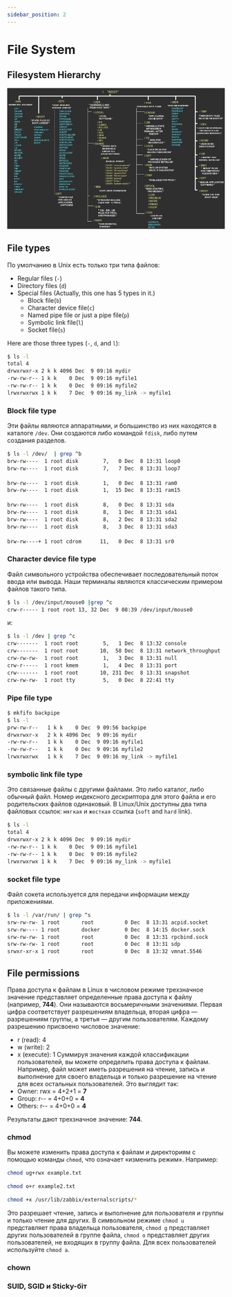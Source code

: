 ```yaml
---
sidebar_position: 2
---
```


# File System

## Filesystem Hierarchy
![linux-architecture](./img/linux-file-system-hierarchy.jpg)

## File types

По умолчанию в Unix есть только три типа файлов:
- Regular files (`-`)
- Directory files (`d`)
- Special files (Actually, this one has 5 types in it.)
  - Block file(`b`)
  - Character device file(`c`)
  - Named pipe file or just a pipe file(`p`)
  - Symbolic link file(`l`)
  - Socket file(`s`) 

Here are those three types (`-`, `d`, and `l`):
```bash
$ ls -l
total 4
drwxrwxr-x 2 k k 4096 Dec  9 09:16 mydir
-rw-rw-r-- 1 k k    0 Dec  9 09:16 myfile1
-rw-rw-r-- 1 k k    0 Dec  9 09:16 myfile2
lrwxrwxrwx 1 k k    7 Dec  9 09:16 my_link -> myfile1
```
### Block file type
Эти файлы являются аппаратными, и большинство из них находятся в каталоге `/dev`. Они создаются либо командой `fdisk`, либо путем создания разделов.
```bash
$ ls -l /dev/  | grep ^b
brw-rw----  1 root disk        7,   0 Dec  8 13:31 loop0
brw-rw----  1 root disk        7,   7 Dec  8 13:31 loop7

brw-rw----  1 root disk        1,   0 Dec  8 13:31 ram0
brw-rw----  1 root disk        1,  15 Dec  8 13:31 ram15

brw-rw----  1 root disk        8,   0 Dec  8 13:31 sda
brw-rw----  1 root disk        8,   1 Dec  8 13:31 sda1
brw-rw----  1 root disk        8,   2 Dec  8 13:31 sda2
brw-rw----  1 root disk        8,   3 Dec  8 13:31 sda3

brw-rw----+ 1 root cdrom      11,   0 Dec  8 13:31 sr0
```
### Character device file type
Файл символьного устройства обеспечивает последовательный поток ввода или вывода. Наши терминалы являются классическим примером файлов такого типа.
```bash
$ ls -l /dev/input/mouse0 |grep ^c
crw-r----- 1 root root 13, 32 Dec  9 08:39 /dev/input/mouse0
```
и:
```bash
$ ls -l /dev | grep ^c
crw-------  1 root root        5,   1 Dec  8 13:32 console
crw-------  1 root root       10,  58 Dec  8 13:31 network_throughput
crw-rw-rw-  1 root root        1,   3 Dec  8 13:31 null
crw-r-----  1 root kmem        1,   4 Dec  8 13:31 port
crw-------  1 root root       10, 231 Dec  8 13:31 snapshot
crw-rw-rw-  1 root tty         5,   0 Dec  8 22:41 tty
```

### Pipe file type
```bash
$ mkfifo backpipe
$ ls -l
prw-rw-r--   1 k k    0 Dec  9 09:56 backpipe
drwxrwxr-x   2 k k 4096 Dec  9 09:16 mydir
-rw-rw-r--   1 k k    0 Dec  9 09:16 myfile1
-rw-rw-r--   1 k k    0 Dec  9 09:16 myfile2
lrwxrwxrwx   1 k k    7 Dec  9 09:16 my_link -> myfile1
```

### symbolic link file type
Это связанные файлы с другими файлами. Это либо каталог, либо обычный файл. Номер индексного дескриптора для этого файла и его родительских файлов одинаковый. В Linux/Unix доступны два типа файловых ссылок: `мягкая` и `жесткая` ссылка (`soft` and `hard` link).
```bash
$ ls -l
total 4
drwxrwxr-x 2 k k 4096 Dec  9 09:16 mydir
-rw-rw-r-- 1 k k    0 Dec  9 09:16 myfile1
-rw-rw-r-- 1 k k    0 Dec  9 09:16 myfile2
lrwxrwxrwx 1 k k    7 Dec  9 09:16 my_link -> myfile1
```

### socket file type
Файл сокета используется для передачи информации между приложениями.
```bash
$ ls -l /var/run/ | grep ^s
srw-rw-rw- 1 root       root          0 Dec  8 13:31 acpid.socket
srw-rw---- 1 root       docker        0 Dec  8 14:15 docker.sock
srw-rw-rw- 1 root       root          0 Dec  8 13:31 rpcbind.sock
srw-rw-rw- 1 root       root          0 Dec  8 13:31 sdp
srwxr-xr-x 1 root       root          0 Dec  8 13:32 vmnat.5546
```

## File permissions
Права доступа к файлам в Linux в числовом режиме трехзначное значение представляет определенные права доступа к файлу (например, **744**). Они называются восьмеричными значениями. Первая цифра соответствует разрешениям владельца, вторая цифра — разрешениям группы, а третья — другим пользователям. Каждому разрешению присвоено числовое значение:
  - r (read): 4
  - w (write): 2
  - x (execute): 1
Суммируя значения каждой классификации пользователей, вы можете определить права доступа к файлам.
Например, файл может иметь разрешения на чтение, запись и выполнение для своего владельца и только разрешение на чтение для всех остальных пользователей. Это выглядит так:
  - Owner: rwx = 4+2+1 = **7**
  - Group: r-- = 4+0+0 = **4**
  - Others: r-- = 4+0+0 = **4**

Результаты дают трехзначное значение: **744**.
### chmod
Вы можете изменить права доступа к файлам и директориям с помощью команды `chmod`, что означает «изменить режим». Например:
```bash
chmod ug+rwx example.txt
```
```bash
chmod o+r example2.txt
```
```bash
chmod +x /usr/lib/zabbix/externalscripts/*
```
Это разрешает чтение, запись и выполнение для пользователя и группы и только чтение для других. В символьном режиме `chmod u` представляет права владельца пользователя, `chmod g` представляет других пользователей в группе файла, `chmod o` представляет других пользователей, не входящих в группу файла. Для всех пользователей используйте `chmod a`.

### chown

### SUID, SGID и Sticky-біт